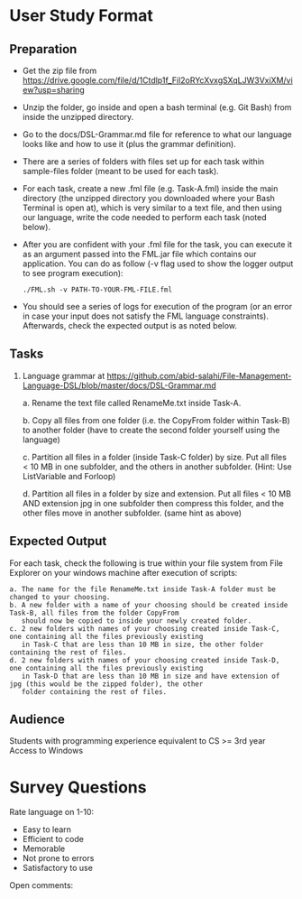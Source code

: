 # User Study Format

## Preparation

- Get the zip file from https://drive.google.com/file/d/1Ctdlp1f_Fil2oRYcXvxgSXqLJW3VxiXM/view?usp=sharing
- Unzip the folder, go inside and open a bash terminal (e.g. Git Bash) from inside the unzipped directory.
- Go to the docs/DSL-Grammar.md file for reference to what our language looks like and how to use it (plus the grammar definition).
- There are a series of folders with files set up for each task within sample-files folder (meant to be used for each task).
- For each task, create a new .fml file (e.g. Task-A.fml) inside the main directory (the unzipped directory you downloaded where your Bash Terminal is open at), which is very similar to a text file, and then using our language, write the code needed to perform each task (noted below).
- After you are confident with your .fml file for the task, you can execute it as an argument passed into the FML.jar file which contains our application. You can do as follow (-v flag used to show the logger output to see program execution):

      ./FML.sh -v PATH-TO-YOUR-FML-FILE.fml

- You should see a series of logs for execution of the program (or an error in case your input does not satisfy the FML language constraints). Afterwards, check the expected output is as noted below.


## Tasks

1. Language grammar at https://github.com/abid-salahi/File-Management-Language-DSL/blob/master/docs/DSL-Grammar.md

    a. Rename the text file called RenameMe.txt inside Task-A.
    
    b. Copy all files from one folder (i.e. the CopyFrom folder within Task-B) to another folder (have to create the second folder yourself using the language)
    
    c. Partition all files in a folder (inside Task-C folder) by size. Put all files < 10 MB in one subfolder, and the others in another subfolder. (Hint: Use ListVariable and Forloop)

    d. Partition all files in a folder by size and extension. Put all files < 10 MB AND extension jpg in one subfolder then compress this folder, 
    and the other files move in another subfolder. (same hint as above)


## Expected Output
For each task, check the following is true within your file system from File Explorer on your windows machine after execution of scripts:

    a. The name for the file RenameMe.txt inside Task-A folder must be changed to your choosing.
    b. A new folder with a name of your choosing should be created inside Task-B, all files from the folder CopyFrom
       should now be copied to inside your newly created folder.
    c. 2 new folders with names of your choosing created inside Task-C, one containing all the files previously existing
       in Task-C that are less than 10 MB in size, the other folder containing the rest of files.
    d. 2 new folders with names of your choosing created inside Task-D, one containing all the files previously existing
       in Task-D that are less than 10 MB in size and have extension of jpg (this would be the zipped folder), the other 
       folder containing the rest of files.



## Audience

Students with programming experience equivalent to CS >= 3rd year
Access to Windows

# Survey Questions

Rate language on 1-10:

* Easy to learn
* Efficient to code
* Memorable
* Not prone to errors
* Satisfactory to use

Open comments:
